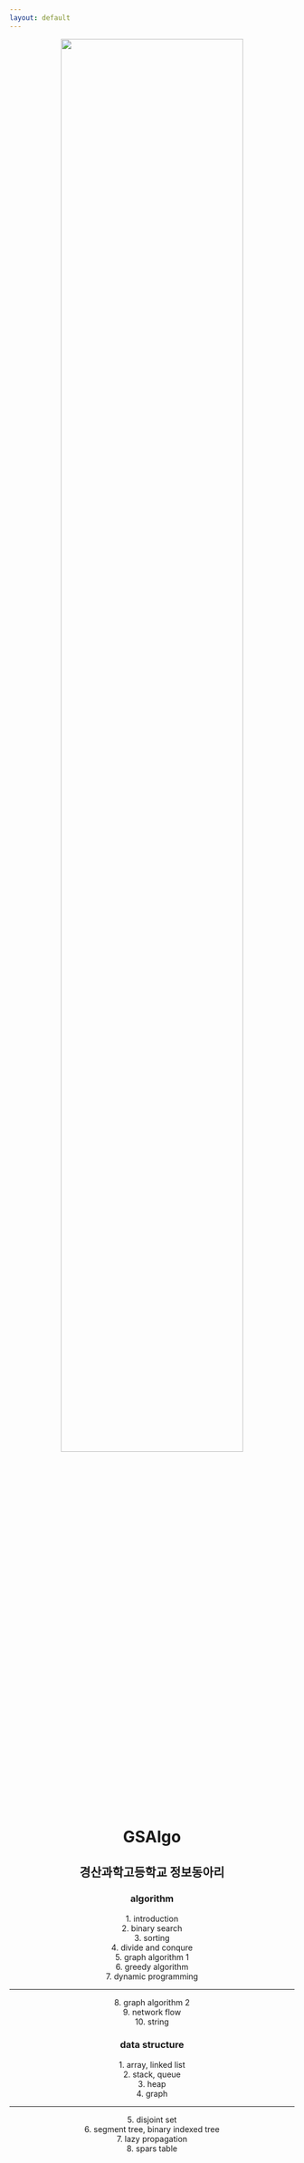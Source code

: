 ```yaml
---
layout: default
---
```


<center>

<img class="col one right" width="80%"  src="{{ site.baseurl }}/assets/images/Basis_for_GSAlgo.png">



<h1>GSAlgo</h1>
<h2>경산과학고등학교 정보동아리</h2>

<h3> algorithm </h3>
1. introduction <br/>
2. binary search <br/>
3. sorting <br/>
4. divide and conqure <br/>
5. graph algorithm 1 <br/>
6. greedy algorithm <br/>
7. dynamic programming <br/>
<hr>
8. graph algorithm 2 <br/>
9. network flow <br/>
10. string <br/>

<h3> data structure </h3>
1. array, linked list <br/>
2. stack, queue  <br/>
3. heap <br/>
4. graph <br/>
<hr>
5. disjoint set <br/>
6. segment tree, binary indexed tree <br/>
7. lazy propagation <br/>
8. spars table <br/>

</center>

<!--
<div class="header-bar">
  <h1>Basis for GSAlgo</h1>
  <h2>정실을 위한 베이시스</h2>
  <br/>
  <hr>
  <br/>
</div>


<ul class="post-list">
  {% for post in site.posts %}
    <li>
      <h2><a class="post-title" href="{{ post.url | prepend: site.baseurl }}">{{ post.title }}</a></h2>
      <p class="post-meta">{{ post.date | date: '%B %-d, %Y — %H:%M' }}</p>
      <p>{{ post.description }}</p>
      <br/>
      <hr/>
    </li>
  {% endfor %}
</ul>
-->
